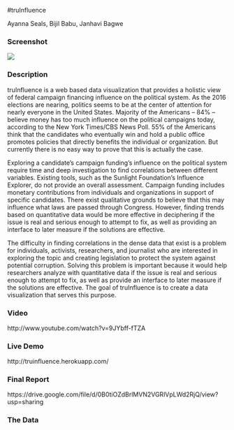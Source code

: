 #truInfluence
<p>Ayanna Seals, Bijil Babu, Janhavi Bagwe</p>

<h3>Screenshot</h3>
<img src="https://drive.google.com/uc?export=view&id=0BwfofHuPcxWQenRVMHdHRFRBVXc"></img>

<h3>Description</h3>

truInfluence is a web based data visualization that provides a holistic view of federal campaign financing influence on the political system. As the 2016 elections are nearing, politics seems to be at the center of attention for nearly everyone in the United States. Majority of the Americans – 84% – believe money has too much influence on the political campaigns today, according to the New York Times/CBS News Poll. 55% of the Americans think that the candidates who eventually win and hold a public office promotes policies that directly benefits the individual or organization. But currently there is no easy way to prove that this is actually the case.

Exploring a candidate’s campaign funding’s influence on the political system require time and deep investigation to find correlations between different variables. Existing tools, such as the Sunlight Foundation’s Influence Explorer, do not provide an overall assessment. Campaign funding includes monetary contributions from individuals and organizations in support of specific candidates. There exist qualitative grounds to believe that this may influence what laws are passed through Congress. However, finding trends based on quantitative data would be more effective in deciphering if the issue is real and serious enough to attempt to fix, as well as providing an interface to later measure if the solutions are effective.

The difficulty in finding correlations in the dense data that exist is a problem for individuals, activists, researchers, and journalist who are interested in exploring the topic and creating legislation to protect the system against potential corruption. Solving this problem is important because it would help researchers analyze with quantitative data if the issue is real and serious enough to attempt to fix, as well as provide an interface to later measure if the solutions are effective. The goal of truInfluence is to create a data visualization that serves this purpose.

<h3>Video</h3>
http://www.youtube.com/watch?v=9JYbff-fTZA

<h3>Live Demo</h3>
http://truinfluence.herokuapp.com/

<h3>Final Report</h3>
https://drive.google.com/file/d/0B0tiOZdBrlMVN2VGRlVpLWd2RjQ/view?usp=sharing

<h3>The Data</h3>

